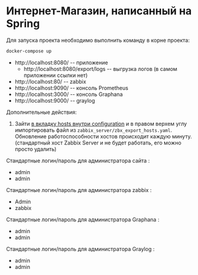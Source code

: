 # Интернет-Магазин, написанный на Spring

Для запуска проекта необходимо выполнить команду в корне проекта:  

```sh
docker-compose up
```

* http://localhost:8080/ -- приложение
  * http://localhost:8080/export/logs -- выгрузка логов (в самом приложении ссылки нет)
* http://localhost:80/ -- zabbix
* http://localhost:9090/ -- консоль Prometheus
* http://localhost:3000/ -- консоль Graphana
* http://localhost:9000/ -- graylog

Дополнительные действия: 
1. Зайти [в вкладку hosts внутри configuration](http://localhost/zabbix.php?action=host.list) и в правом верхем углу импортировать файл из `zabbix_server/zbx_export_hosts.yaml`. Обновление работоспособности хостов происходит каждую минуту. (стандартный хост Zabbix Server и не будет работать, его можно просто удалить)


Стандартные логин/пароль для администратора сайта : 
* admin 
* admin

Стандартные логин/пароль для администратора zabbix : 
* Admin
* zabbix

Стандартные логин/пароль для администратора Graphana : 
* admin 
* admin

Стандартные логин/пароль для администратора Graylog : 
* admin 
* admin
